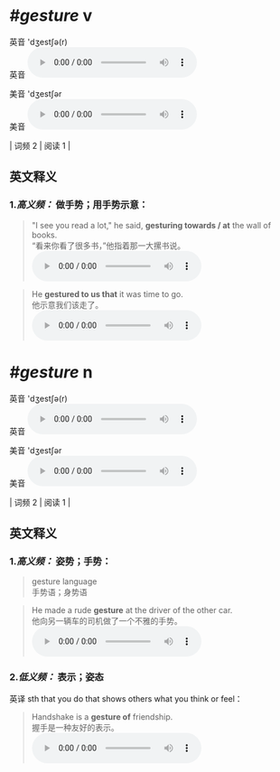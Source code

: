 # ***\#gesture*** v
英音 'dʒestʃə(r)  
英音
<audio src="./media/gesture-B.aac" controls="controls"></audio>

美音 'dʒestʃər  
美音
<audio src="./media/gesture.aac" controls="controls"></audio>



| 词频 2 | 阅读 1 |  

英文释义
---
### 1.*高义频：* **做手势；用手势示意：**  

 > "I see you read a lot," he said, **gesturing towards / at** the wall of books.  
 > “看来你看了很多书，”他指着那一大摞书说。    
<audio src="./media/I see you read a lot_AAC.aac" controls="controls"></audio>

 > He **gestured to us that** it was time to go.  
 > 他示意我们该走了。    
<audio src="./media/gesture-4.aac" controls="controls"></audio>


# ***\#gesture*** n
英音 'dʒestʃə(r)  
英音
<audio src="./media/gesture-B.aac" controls="controls"></audio>

美音 'dʒestʃər  
美音
<audio src="./media/gesture.aac" controls="controls"></audio>



| 词频 2 | 阅读 1 |  

英文释义
---
### 1.*高义频：* **姿势；手势：**  

 > gesture language  
 > 手势语；身势语    

 > He made a rude **gesture** at the driver of the other car.  
 > 他向另一辆车的司机做了一个不雅的手势。    
<audio src="./media/He made a rude gesture at the driver_AAC.aac" controls="controls"></audio>

### 2.*低义频：* **表示；姿态**  
英译 sth that you do that shows others what you think or feel：

 > Handshake is a **gesture of** friendship.  
 > 握手是一种友好的表示。    
<audio src="./media/gesture-2.aac" controls="controls"></audio>


